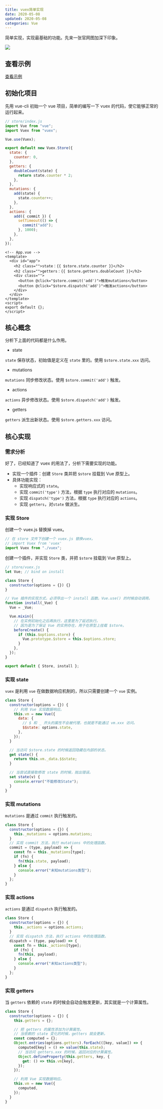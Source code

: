 ```yaml
---
title: vuex简单实现
date: 2020-05-08
updated: 2020-05-08
categories: Vue
---
```


简单实现，实现最基础的功能。先来一张官网图加深下印象。

![](../Map/Vue/vuex.png)

## 查看示例

[查看示例](https://github.com/haiweilian/laboratory/tree/master/Vue/vuex-simple-imp)

## 初始化项目

先用 vue-cli 初始一个 vue 项目，简单的编写一下 vuex 的代码，使它能够正常的运行起来。

```js
// store/index.js
import Vue from "vue";
import Vuex from "vuex";

Vue.use(Vuex);

export default new Vuex.Store({
  state: {
    counter: 0,
  },
  getters: {
    doubleCount(state) {
      return state.counter * 2;
    },
  },
  mutations: {
    add(state) {
      state.counter++;
    },
  },
  actions: {
    add({ commit }) {
      setTimeout(() => {
        commit("add");
      }, 1000);
    },
  },
});
```

```vue
<!-- App.vue -->
<template>
  <div id="app">
    <h2 class="">state：{{ $store.state.counter }}</h2>
    <h2 class="">getters：{{ $store.getters.doubleCount }}</h2>
    <div class="">
      <button @click="$store.commit('add')">触发mutations</button>
      <button @click="$store.dispatch('add')">触发actions</button>
    </div>
  </div>
</template>
<script>
export default {};
</script>
```

## 核心概念

分析下上面的代码都是什么作用。

- state

`state` 保存状态，初始值是定义在 `state` 里的。使用 `$store.state.xxx` 访问。

- mutations

`mutations` 同步修改状态。使用 `$store.commit('add')` 触发。

- actions

`actions` 异步修改状态。使用 `$store.dispatch('add')` 触发。

- getters

`getters` 派生出新状态。使用 `$store.getters.xxx` 访问。

## 核心实现

### 需求分析

好了，已经知道了 vuex 的用法了，分析下需要实现的功能。

- 实现一个插件：创建 `Store` 类并把 `$store` 挂载到 Vue 原型上。
- 具体功能实现：
  - 实现响应式的 `state`。
  - 实现 `commit('type')` 方法，根据 `type` 执行对应的 `mutations`。
  - 实现 `dispatch('type')` 方法，根据 `type` 执行对应的 `actions`。
  - 实现 `getters`，对`state` 做派生。

### 实现 Store

创建一个 vuex.js 替换掉 vuex。

```js
// 在 store 文件下创建一个 vuex.js 替换vuex。
// import Vuex from 'vuex'
import Vuex from "./vuex";
```

创建一个插件，并实现 `Store` 类，并把 `$store` 挂载到 Vue 原型上。

```javascript
// store/vuex.js
let Vue; // bind on install

class Store {
  constructor(options = {}) {}
}

// Vue 插件的实现方式，必须导出一个 install 函数。Vue.use() 的时候自动调用。
function install(_Vue) {
  Vue = _Vue;

  Vue.mixin({
    // 在实例初始化之后再执行，这里是为了延迟执行。
    // 因为是为了保证 Vue 的实例存在，用于在原型上挂载 $store。
    beforeCreate() {
      if (this.$options.store) {
        Vue.prototype.$store = this.$options.store;
      }
    },
  });
}

export default { Store, install };
```

### 实现 state

`vuex` 是利用 `vue` 在做数据响应机制的，所以只需要创建一个 `vue` 实例。

```js
class Store {
  constructor(options = {}) {
    // 利用 Vue 实现数据响应。
    this.vm = new Vue({
      data: {
        // $ 和 _ 开头的属性不会被代理，也就是不能通过 vm.xxx 访问。
        $$state: options.state,
      },
    });
  }

  // 当访问 $store.state 的时候返回隐藏在内部的状态。
  get state() {
    return this.vm._data.$$state;
  }

  // 当尝试直接取修改 state 的时候，抛出错误。
  set state(v) {
    console.error("不能修改State");
  }
}
```

### 实现 mutations

`mutations` 是通过 `commit` 执行触发的。

```js
class Store {
  constructor(options = {}) {
    this._mutations = options.mutations;
  }
  // 实现 commit 方法，执行 mutations 中的处理函数。
  commit = (type, payload) => {
    const fn = this._mutations[type];
    if (fn) {
      fn(this.state, payload);
    } else {
      console.error("未知mutations类型");
    }
  };
}
```

### 实现 actions

`actions` 是通过 `dispatch` 执行触发的。

```js
class Store {
  constructor(options = {}) {
    this._actions = options.actions;
  }
  // 实现 dispatch 方法，执行 actions 中的处理函数。
  dispatch = (type, payload) => {
    const fn = this._actions[type];
    if (fn) {
      fn(this, payload);
    } else {
      console.error("未知actions类型");
    }
  };
}
```

### 实现 getters

当 `getters` 依赖的 `state` 的时候会自动会触发更新，其实就是一个计算属性。

```js
class Store {
  constructor(options = {}) {
    this.getters = {};

    // 把 getters 的属性添加为计算属性。
    // 当依赖的 state 变化的时候，getters 就会更新。
    const computed = {};
    Object.entries(options.getters).forEach(([key, value]) => {
      computed[key] = () => value(this.state);
      // 当访问 getters.xxx 的时候，返回对应的计算属性。
      Object.defineProperty(this.getters, key, {
        get: () => this.vm[key],
      });
    });

    // 利用 Vue 实现数据响应。
    this.vm = new Vue({
      computed,
    });
  }
}
```
